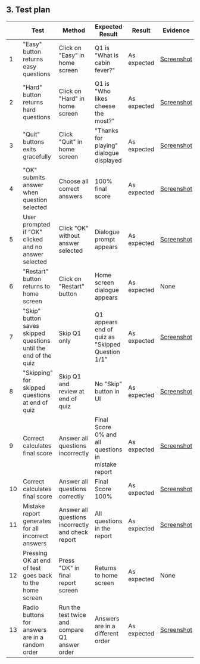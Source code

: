 ## 3.       Test plan

|    |Test       |Method         |Expected Result        |Result          |Evidence       |
|-------|-----------|---------------|-----------------------|-----------------------|---------------|
|1    |"Easy" button returns easy questions  |Click on "Easy" in home screen         |Q1 is "What is cabin fever?"        |As expected          |[Screenshot](Assets/Test1.PNG)       |
|2    |"Hard" button returns hard questions  |Click on "Hard" in home screen         |Q1 is "Who likes cheese the most?"        |As expected          |[Screenshot](Assets/Test2.PNG)         |
|3    |"Quit" buttons exits gracefully       |Click "Quit" in home screen   |"Thanks for playing" dialogue displayed        |As expected          |[Screenshot](Assets/test3.PNG)         |
|4    |"OK" submits answer when question selected  |Choose all correct answers         |100% final score        |As expected          |[Screenshot](Assets/test4.PNG)        |
|5    |User prompted if "OK" clicked and no answer selected |Click "OK" without answer selected         |Dialogue prompt appears       |As expected          |[Screenshot](Assets/test5.PNG)        |
|6    |"Restart" button returns to home screen       |Click on "Restart" button         |Home screen dialogue appears        |As expected          |None       |
|7    |"Skip" button saves skipped questions until the end of the quiz       |Skip Q1 only         |Q1 appears end of quiz as "Skipped Question 1/1"        |As expected          |[Screenshot](Assets/test7_8.PNG)         |
|8    |"Skipping" for skipped questions at end of quiz       |Skip Q1 and review at end of quiz         |No "Skip" button in UI        |As expected          |[Screenshot](Assets/test7_8.PNG)         |
|9   |Correct calculates final score      |Answer all questions incorrectly         |Final Score 0% and all questions in mistake report        |As expected          |[Screenshot](Assets/test9_11.PNG)        |
|10   |Correct calculates final score      |Answer all questions correctly         |Final Score 100%        |As expected          |[Screenshot](Assets/test10.PNG)         |
|11   |Mistake report generates for all incorrect answers       |Answer all questions incorrectly and check report         |All questions in the report        |As expected          |[Screenshot](Assets/test9_11.PNG)         |
|12   |Pressing OK at end of test goes back to the home screen       |Press "OK" in final report screen         |Returns to home screen        |As expected          |None       |
|13   |Radio buttons for answers are in a random order       |Run the test twice and compare Q1 answer order         |Answers are in a different order        |As expected          |[Screenshot](Assets/test13.PNG)         |
